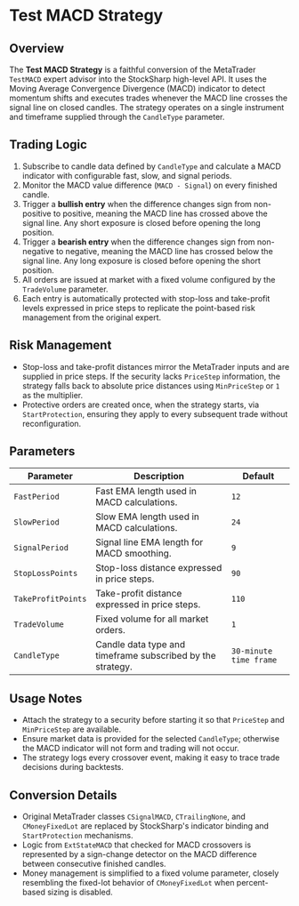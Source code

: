# Test MACD Strategy

## Overview
The **Test MACD Strategy** is a faithful conversion of the MetaTrader `TestMACD` expert advisor into the StockSharp high-level API. It uses the Moving Average Convergence Divergence (MACD) indicator to detect momentum shifts and executes trades whenever the MACD line crosses the signal line on closed candles. The strategy operates on a single instrument and timeframe supplied through the `CandleType` parameter.

## Trading Logic
1. Subscribe to candle data defined by `CandleType` and calculate a MACD indicator with configurable fast, slow, and signal periods.
2. Monitor the MACD value difference (`MACD - Signal`) on every finished candle.
3. Trigger a **bullish entry** when the difference changes sign from non-positive to positive, meaning the MACD line has crossed above the signal line. Any short exposure is closed before opening the long position.
4. Trigger a **bearish entry** when the difference changes sign from non-negative to negative, meaning the MACD line has crossed below the signal line. Any long exposure is closed before opening the short position.
5. All orders are issued at market with a fixed volume configured by the `TradeVolume` parameter.
6. Each entry is automatically protected with stop-loss and take-profit levels expressed in price steps to replicate the point-based risk management from the original expert.

## Risk Management
- Stop-loss and take-profit distances mirror the MetaTrader inputs and are supplied in price steps. If the security lacks `PriceStep` information, the strategy falls back to absolute price distances using `MinPriceStep` or `1` as the multiplier.
- Protective orders are created once, when the strategy starts, via `StartProtection`, ensuring they apply to every subsequent trade without reconfiguration.

## Parameters
| Parameter | Description | Default |
|-----------|-------------|---------|
| `FastPeriod` | Fast EMA length used in MACD calculations. | `12` |
| `SlowPeriod` | Slow EMA length used in MACD calculations. | `24` |
| `SignalPeriod` | Signal line EMA length for MACD smoothing. | `9` |
| `StopLossPoints` | Stop-loss distance expressed in price steps. | `90` |
| `TakeProfitPoints` | Take-profit distance expressed in price steps. | `110` |
| `TradeVolume` | Fixed volume for all market orders. | `1` |
| `CandleType` | Candle data type and timeframe subscribed by the strategy. | `30-minute time frame` |

## Usage Notes
- Attach the strategy to a security before starting it so that `PriceStep` and `MinPriceStep` are available.
- Ensure market data is provided for the selected `CandleType`; otherwise the MACD indicator will not form and trading will not occur.
- The strategy logs every crossover event, making it easy to trace trade decisions during backtests.

## Conversion Details
- Original MetaTrader classes `CSignalMACD`, `CTrailingNone`, and `CMoneyFixedLot` are replaced by StockSharp's indicator binding and `StartProtection` mechanisms.
- Logic from `ExtStateMACD` that checked for MACD crossovers is represented by a sign-change detector on the MACD difference between consecutive finished candles.
- Money management is simplified to a fixed volume parameter, closely resembling the fixed-lot behavior of `CMoneyFixedLot` when percent-based sizing is disabled.
